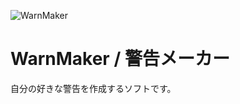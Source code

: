 ![WarnMaker](http://tasuren.f5.si/static/soft/WarnMaker.GIF)
# WarnMaker / 警告メーカー
自分の好きな警告を作成するソフトです。  
